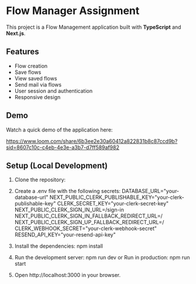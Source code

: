 # Flow Manager Assignment

This project is a Flow Management application built with **TypeScript** and **Next.js**.

## Features

- Flow creation
- Save flows
- View saved flows
- Send mail via flows
- User session and authentication
- Responsive design

## Demo
Watch a quick demo of the application here:

https://www.loom.com/share/6b3ee2e30a60412a822831b8c87ccd9b?sid=8607c10c-c4eb-4e3e-a3b7-d7ff589af982

## Setup (Local Development)

1. Clone the repository:

2. Create a .env file with the following secrets:
   DATABASE_URL="your-database-url"
   NEXT_PUBLIC_CLERK_PUBLISHABLE_KEY="your-clerk-publishable-key"
   CLERK_SECRET_KEY="your-clerk-secret-key"
   NEXT_PUBLIC_CLERK_SIGN_IN_URL=/sign-in
   NEXT_PUBLIC_CLERK_SIGN_IN_FALLBACK_REDIRECT_URL=/
   NEXT_PUBLIC_CLERK_SIGN_UP_FALLBACK_REDIRECT_URL=/
   CLERK_WEBHOOK_SECRET="your-clerk-webhook-secret"
   RESEND_API_KEY="your-resend-api-key"
    
3. Install the dependencies: npm install
4. Run the development server: npm run dev or Run in production: npm run start
5. Open http://localhost:3000 in your browser. 





